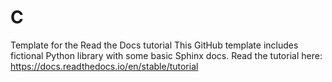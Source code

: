 # C
Template for the Read the Docs tutorial This GitHub template includes fictional Python library with some basic Sphinx docs.  Read the tutorial here: https://docs.readthedocs.io/en/stable/tutorial
